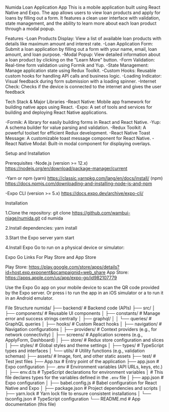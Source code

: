 Numida Loan Application App
This is a mobile application built using React Native and Expo. The app allows users to view loan products and apply for loans by filling out a form. It features a clean user interface with validation, state management, and the ability to learn more about each loan product through a modal popup.

Features
-Loan Products Display: View a list of available loan products with details like maximum amount and interest rate.
-Loan Application Form: Submit a loan application by filling out a form with your name, email, loan amount, and loan purpose.
-Modal Popup: View detailed information about a loan product by clicking on the "Learn More" button.
-Form Validation: Real-time form validation using Formik and Yup.
-State Management: Manage application state using Redux Toolkit.
-Custom Hooks: Reusable custom hooks for handling API calls and business logic.
-Loading Indicator: Visual feedback during form submission with a loading spinner.
-Internet Check: Checks if the device is connected to the internet and gives the user feedback

Tech Stack & Major Libraries
-React Native: Mobile app framework for building native apps using React.
-Expo: A set of tools and services for building and deploying React Native applications.

-Formik: A library for easily building forms in React and React Native.
-Yup: A schema builder for value parsing and validation.
-Redux Toolkit: A powerful toolset for efficient Redux development.
-React Native Toast Message: A customizable toast message component for React Native.
-React Native Modal: Built-in modal component for displaying overlays.

Setup and Installation

Prerequisites
-Node.js (version >= 12.x)
https://nodejs.org/en/download/package-manager/current

-Yarn or npm
(yarn) https://classic.yarnpkg.com/lang/en/docs/install/
(npm) https://docs.npmjs.com/downloading-and-installing-node-js-and-npm

-Expo CLI (version >= 5.x)
https://docs.expo.dev/archive/expo-cli/

Installation

1.Clone the repository:
git clone https://github.com/wambui-njage/numida.git
cd numida

2.Install dependencies:
yarn install

3.Start the Expo server
yarn start

4.Install Expo Go to run on a physical device or simulator:

Expo Go Links For Play Store and App Store

Play Store: https://play.google.com/store/apps/details?id=host.exp.exponent&pcampaignid=web_share
App Store: https://apps.apple.com/us/app/expo-go/id982107779

Use the Expo Go app on your mobile device to scan the QR code provided by the Expo server.
Or press i to run the app in an iOS simulator or a to run it in an Android emulator.

File Structure
numida/
├── backend/ # Backend code (APIs)
├── src/
│ ├── components/ # Reusable UI components
│ ├── constants/ # Manage error and success strings centrally
│ ├── graphql/
│ │ └── queries/ # GraphQL queries
│ ├── hooks/ # Custom React hooks
│ ├── navigation/ # Navigation configurations
│ ├── providers/ # Context providers (e.g., for network connectivity)
│ ├── screens/ # Application screens (e.g., ApplyForm, Dashboard)
│ ├── store/ # Redux store configuration and slices
│ ├── styles/ # Global styles and theme settings
│ ├── types/ # TypeScript types and interfaces
│ └── utils/ # Utility functions (e.g., validation schemas)
├── assets/ # Image, font, and other static assets
├── test/ # Test jest files
├── App.tsx # Entry point of the application
├── app.json # Expo configuration
├── .env # Environment variables (API URLs, keys, etc.)
│
├── env.d.ts # TypeScript declarations for environment variables
│ # This file declares types for the variables defined in the `.env` file
│
├── app.json # Expo configuration
│
├── babel.config.js # Babel configuration for React Native and Expo
│
├── package.json # Project dependencies and scripts
│
├── yarn.lock # Yarn lock file to ensure consistent installations
│
└── tsconfig.json # TypeScript configuration
└── README.md # App documentation (this file)
